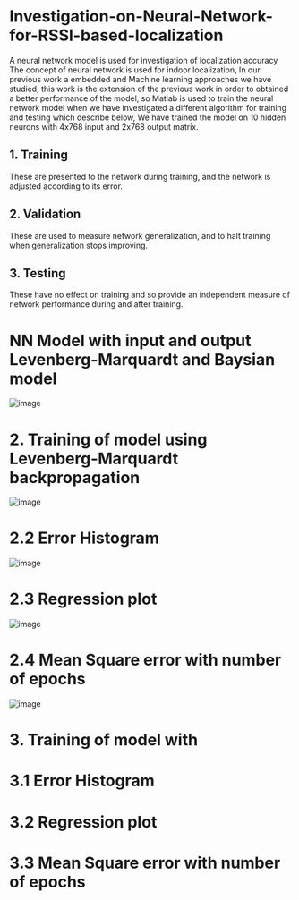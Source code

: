 # Investigation-on-Neural-Network-for-RSSI-based-localization
A neural network model is used for investigation of localization accuracy  
The concept of neural network is used for indoor localization, In our previous work a embedded and Machine learning approaches we have studied, this work is the extension of the previous work in order to obtained a better performance of the model, so Matlab is used to train the neural network model when we have investigated a different algorithm for training and testing  which describe below, We have trained the model on 10 hidden neurons with 4x768 input and 2x768 output matrix.
 

## 1. Training 
These are presented to the network during training, and the network is adjusted according to its error.
## 2. Validation
These are used to measure network generalization, and to halt training when generalization stops improving.
## 3. Testing 
These have no effect on training and so provide an independent measure of network performance during and after training.


# NN Model with input and output Levenberg-Marquardt and Baysian model 
![image](https://user-images.githubusercontent.com/32608510/39860696-d98c4772-545b-11e8-83dc-21bc89c39ef0.png)

# 2. Training of model using Levenberg-Marquardt backpropagation 
![image](https://user-images.githubusercontent.com/32608510/39859628-15fc5340-5458-11e8-948a-d345500c950a.png)

# 2.2 Error Histogram  
![image](https://user-images.githubusercontent.com/32608510/39860649-b11cc69a-545b-11e8-999e-c8fc21e0f9bf.png)

# 2.3 Regression plot
![image](https://user-images.githubusercontent.com/32608510/39860672-c2929d78-545b-11e8-8fb2-495aed22b6e5.png)

# 2.4 Mean Square error with number of epochs 
![image](https://user-images.githubusercontent.com/32608510/39860688-d0386462-545b-11e8-9305-2cb87cb70d62.png)


# 3. Training of model with 

# 3.1 Error Histogram 

# 3.2 Regression plot

# 3.3 Mean Square error with number of epochs 
